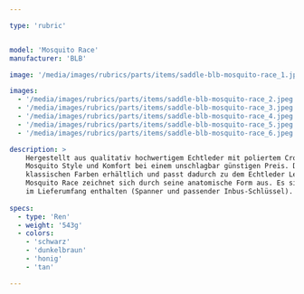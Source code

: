 ```yaml
---

type: 'rubric'


model: 'Mosquito Race'
manufacturer: 'BLB'

image: '/media/images/rubrics/parts/items/saddle-blb-mosquito-race_1.jpeg'

images:
  - '/media/images/rubrics/parts/items/saddle-blb-mosquito-race_2.jpeg'
  - '/media/images/rubrics/parts/items/saddle-blb-mosquito-race_3.jpeg'
  - '/media/images/rubrics/parts/items/saddle-blb-mosquito-race_4.jpeg'
  - '/media/images/rubrics/parts/items/saddle-blb-mosquito-race_5.jpeg'
  - '/media/images/rubrics/parts/items/saddle-blb-mosquito-race_6.jpeg'

description: >
    Hergestellt aus qualitativ hochwertigem Echtleder mit poliertem Cro-Mo Gestänge, bietet der 
    Mosquito Style und Komfort bei einem unschlagbar günstigen Preis. Dieser Sattel ist in vier 
    klassischen Farben erhältlich und passt dadurch zu dem Echtleder Lenkerband von BLB. Der 
    Mosquito Race zeichnet sich durch seine anatomische Form aus. Es sind Werkzeuge zur Befestigung 
    im Lieferumfang enthalten (Spanner und passender Inbus-Schlüssel).
    
specs: 
  - type: 'Ren'
  - weight: '543g'
  - colors: 
    - 'schwarz'
    - 'dunkelbraun'
    - 'honig'
    - 'tan'

---
```

